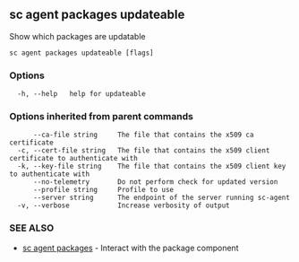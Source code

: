 ## sc agent packages updateable

Show which packages are updatable

```
sc agent packages updateable [flags]
```

### Options

```
  -h, --help   help for updateable
```

### Options inherited from parent commands

```
      --ca-file string     The file that contains the x509 ca certificate
  -c, --cert-file string   The file that contains the x509 client certificate to authenticate with
  -k, --key-file string    The file that contains the x509 client key to authenticate with
      --no-telemetry       Do not perform check for updated version
      --profile string     Profile to use
      --server string      The endpoint of the server running sc-agent
  -v, --verbose            Increase verbosity of output
```

### SEE ALSO

* [sc agent packages](sc_agent_packages.md)	 - Interact with the package component


